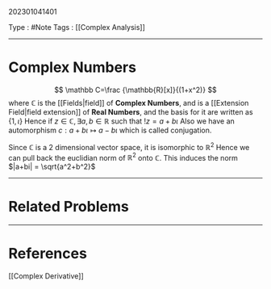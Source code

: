 202301041401

Type : #Note
Tags : [[Complex Analysis]]

---
# Complex Numbers
$$
\mathbb C=\frac {\mathbb{R}[x]}{(1+x^2)}
$$
where $\mathbb C$ is the [[Fields|field]] of **Complex Numbers**, and is a [[Extension Field|field extension]] of **Real Numbers**, and the basis for it are written as $\{1, \iota\}$
Hence if $z\in \mathbb C,\exists a, b\in\mathbb R$ such that $! z=a+b\iota$
Also we have an automorphism $c: a+b\iota \mapsto a-b\iota$ which is called conjugation.

Since $\mathbb C$ is a $2$ dimensional vector space, it is isomorphic to $\mathbb R^2$
Hence we can pull back the euclidian norm of $\mathbb R^2$ onto $\mathbb C$.
This induces the norm $|a+bi| = \sqrt{a^2+b^2}$ 

---
# Related Problems

---
# References
[[Complex Derivative]]

